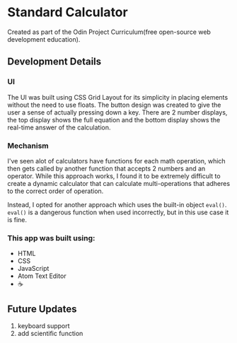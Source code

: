 # Standard Calculator
Created as part of the Odin Project Curriculum(free open-source web development education).

## Development Details
### UI
The UI was built using CSS Grid Layout for its simplicity in placing elements without the need to use floats. The button design was created to give the user a sense of actually pressing down a key. There are 2 number displays, the top display shows the full equation and the bottom display shows the real-time answer of the calculation.

### Mechanism
I've seen alot of calculators have functions for each math operation, which then gets called by another function that accepts 2 numbers and an operator. While this approach works, I found it to be extremely difficult to create a dynamic calculator that can calculate multi-operations that adheres to the correct order of operation.

Instead, I opted for another approach which uses the built-in object `eval()`. `eval()` is a dangerous function when used incorrectly, but in this use case it is fine.

### This app was built using:

+ HTML
+ CSS
+ JavaScript
+ Atom Text Editor
+ :coffee:

## Future Updates
1. keyboard support
2. add scientific function
